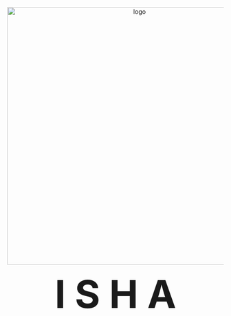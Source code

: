 

<div align="center"> <img src="https://github.com/AKhack7/Free-repository/blob/5b97de06afc8492d089cd1b84ada001492e3584f/f4020f114494633.603cbcc781296.gif" alt="logo" width="600"> </div>


                   
<p align="center">
  <strong><span style="font-size:90px;">I&nbsp;S&nbsp;H&nbsp;A</span></strong>
</p>
